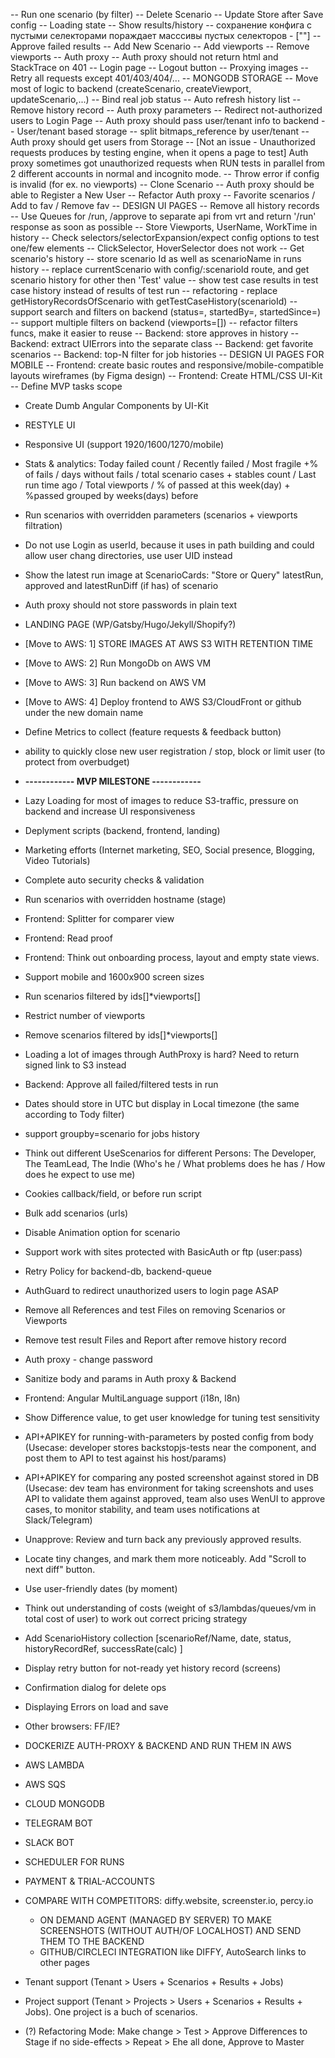 -- Run one scenario (by filter)
-- Delete Scenario
-- Update Store after Save config
-- Loading state
-- Show results/history
-- сохранение конфига с пустыми селекторами пораждает масссивы пустых селекторов - [""]
-- Approve failed results
-- Add New Scenario
-- Add viewports
-- Remove viewports
-- Auth proxy
-- Auth proxy should not return html and StackTrace on 401
-- Login page
-- Logout button
-- Proxying images
-- Retry all requests except 401/403/404/...
-- MONGODB STORAGE
-- Move most of logic to backend (createScenario, createViewport, updateScenario,...)
-- Bind real job status
-- Auto refresh history list
-- Remove history record
-- Auth proxy parameters
-- Redirect not-authorized users to Login Page
-- Auth proxy should pass user/tenant info to backend
-- User/tenant based storage
-- split bitmaps_reference by user/tenant
-- Auth proxy should get users from Storage
-- [Not an issue - Unauthorized requests produces by testing engine, when it opens a page to test] Auth proxy sometimes got unauthorized requests when RUN tests in parallel from 2 different accounts in normal and incognito mode.
-- Throw error if config is invalid (for ex. no viewports)
-- Clone Scenario
-- Auth proxy should be able to Register a New User
-- Refactor Auth proxy
-- Favorite scenarios / Add to fav / Remove fav
-- DESIGN UI PAGES
-- Remove all history records
-- Use Queues for /run, /approve to separate api from vrt and return '/run' response as soon as possible
-- Store Viewports, UserName, WorkTime in history
-- Check selectors/selectorExpansion/expect config options to test one/few elements
-- ClickSelector, HoverSelector does not work
-- Get scenario's history
-- store scenario Id as well as scenarioName in runs history
-- replace currentScenario with config/:scenarioId route, and get scenario history for other then 'Test' value
-- show test case results in test case history instead of results of test run
-- refactoring - replace getHistoryRecordsOfScenario with getTestCaseHistory(scenarioId)
-- support search and filters on backend (status=, startedBy=, startedSince=)
-- support multiple filters on backend (viewports=[])
-- refactor filters funcs, make it easier to reuse
-- Backend: store approves in history
-- Backend: extract UIErrors into the separate class
-- Backend: get favorite scenarios
-- Backend: top-N filter for job histories
-- DESIGN UI PAGES FOR MOBILE
-- Frontend: create basic routes and responsive/mobile-compatible layouts wireframes (by Figma design)
-- Frontend: Create HTML/CSS UI-Kit
-- Define MVP tasks scope

- Create Dumb Angular Components by UI-Kit
- RESTYLE UI

- Responsive UI (support 1920/1600/1270/mobile)
- Stats & analytics: Today failed count / Recently failed / Most fragile +% of fails / days without fails / total scenario cases + stables count / Last run time ago / Total viewports / % of passed at this week(day) + %passed grouped by weeks(days) before
- Run scenarios with overridden parameters (scenarios + viewports filtration)
- Do not use Login as userId, because it uses in path building and could allow user chang directories, use user UID instead
- Show the latest run image at ScenarioCards: "Store or Query" latestRun, approved and latestRunDiff (if has) of scenario
- Auth proxy should not store passwords in plain text
- LANDING PAGE (WP/Gatsby/Hugo/Jekyll/Shopify?)
- [Move to AWS: 1] STORE IMAGES AT AWS S3 WITH RETENTION TIME
- [Move to AWS: 2] Run MongoDb on AWS VM
- [Move to AWS: 3] Run backend on AWS VM
- [Move to AWS: 4] Deploy frontend to AWS S3/CloudFront or github under the new domain name
- Define Metrics to collect (feature requests & feedback button)
- ability to quickly close new user registration / stop, block or limit user (to protect from overbudget)
- **------------ MVP MILESTONE ------------**

- Lazy Loading for most of images to reduce S3-traffic, pressure on backend and increase UI responsiveness
- Deplyment scripts (backend, frontend, landing)
- Marketing efforts (Internet marketing, SEO, Social presence, Blogging, Video Tutorials)
- Complete auto security checks & validation
- Run scenarios with overridden hostname (stage)
- Frontend: Splitter for comparer view
- Frontend: Read proof
- Frontend: Think out onboarding process, layout and empty state views.
- Support mobile and 1600x900 screen sizes
- Run scenarios filtered by ids[]*viewports[]
- Restrict number of viewports
- Remove scenarios filtered by ids[]*viewports[]
- Loading a lot of images through AuthProxy is hard? Need to return signed link to S3 instead
- Backend: Approve all failed/filtered tests in run
- Dates should store in UTC but display in Local timezone (the same according to Tody filter)
- support groupby=scenario for jobs history
- Think out different UseScenarios for different Persons: The Developer, The TeamLead, The Indie (Who's he / What problems does he has / How does he expect to use me)
- Cookies callback/field, or before run script
- Bulk add scenarios (urls)
- Disable Animation option for scenario
- Support work with sites protected with BasicAuth or ftp (user:pass)
- Retry Policy for backend-db, backend-queue
- AuthGuard to redirect unauthorized users to login page ASAP
- Remove all References and test Files on removing Scenarios or Viewports
- Remove test result Files and Report after remove history record
- Auth proxy - change password
- Sanitize body and params in Auth proxy & Backend
- Frontend: Angular MultiLanguage support (i18n, l8n)
- Show Difference value, to get user knowledge for tuning test sensitivity 
- API+APIKEY for running-with-parameters by posted config from body (Usecase: developer stores backstopjs-tests near the component, and post them to API to test against his host/params)
- API+APIKEY for comparing any posted screenshot against stored in DB (Usecase: dev team has environment for taking screenshots and uses API to validate them against approved, team also uses WenUI to approve cases, to monitor stability, and team uses notifications at Slack/Telegram)
- Unapprove: Review and turn back any previously approved results.
- Locate tiny changes, and mark them more noticeably. Add "Scroll to next diff" button.
- Use user-friendly dates (by moment)
- Think out understanding of costs (weight of s3/lambdas/queues/vm in total cost of user) to work out correct pricing strategy
- Add ScenarioHistory collection [scenarioRef/Name, date, status, historyRecordRef, successRate(calc) ]
- Display retry button for not-ready yet history record (screens)
- Confirmation dialog for delete ops
- Displaying Errors on load and save
- Other browsers: FF/IE?


- DOCKERIZE AUTH-PROXY & BACKEND AND RUN THEM IN AWS
- AWS LAMBDA
- AWS SQS
- CLOUD MONGODB
- TELEGRAM BOT
- SLACK BOT
- SCHEDULER FOR RUNS
- PAYMENT & TRIAL-ACCOUNTS
- COMPARE WITH COMPETITORS: diffy.website, screenster.io, percy.io
    - ON DEMAND AGENT (MANAGED BY SERVER) TO MAKE SCREENSHOTS (WITHOUT AUTH/OF LOCALHOST) AND SEND THEM TO THE BACKEND
    - GITHUB/CIRCLECI INTEGRATION like DIFFY, AutoSearch links to other pages
- Tenant support (Tenant > Users + Scenarios + Results + Jobs)
- Project support (Tenant > Projects > Users + Scenarios + Results + Jobs). One project is a buch of scenarios.
- (?) Refactoring Mode: Make change > Test > Approve Differences to Stage if no side-effects > Repeat > Ehe all done, Approve to Master




